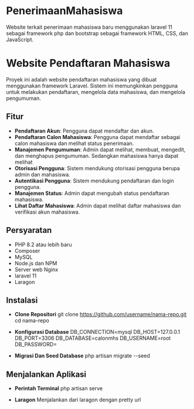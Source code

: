 # PenerimaanMahasiswa
Website terkait penerimaan mahasiswa baru menggunakan laravel 11 sebagai framework php dan bootstrap sebagai framework HTML, CSS, dan JavaScript.

# Website Pendaftaran Mahasiswa

Proyek ini adalah website pendaftaran mahasiswa yang dibuat menggunakan framework Laravel. Sistem ini memungkinkan pengguna untuk melakukan pendaftaran, mengelola data mahasiswa, dan mengelola pengumuman.

## Fitur

- **Pendaftaran Akun**: Pengguna dapat mendaftar dan akun.
- **Pendaftaran Calon Mahasiswa**: Pengguna dapat mendaftar sebagai calon mahasiswa dan melihat status penerimaan.
- **Manajemen Pengumuman**: Admin dapat melihat, membuat, mengedit, dan menghapus pengumuman. Sedangkan mahasiswa hanya dapat melihat
- **Otorisasi Pengguna**: Sistem mendukung otorisasi pengguna berupa admin dan mahasiswa.
- **Autentikasi Pengguna**: Sistem mendukung pendaftaran dan login pengguna.
- **Manajemen Status**: Admin dapat mengubah status pendaftaran mahasiswa.
- **Lihat Daftar Mahasiswa**: Admin dapat melihat daftar mahasiswa dan verifikasi akun mahasiswa.

## Persyaratan

- PHP 8.2 atau lebih baru
- Composer
- MySQL
- Node.js dan NPM
- Server web Nginx
- laravel 11
- Laragon

## Instalasi
- **Clone Repositori**
   git clone https://github.com/username/nama-repo.git
   cd nama-repo

- **Konfigurasi Database**
    DB_CONNECTION=mysql
    DB_HOST=127.0.0.1
    DB_PORT=3306
    DB_DATABASE=calonmhs
    DB_USERNAME=root
    DB_PASSWORD=

- **Migrasi Dan Seed Database**
    php artisan migrate --seed

## Menjalankan Aplikasi
- **Perintah Terminal**
   php artisan serve

- **Laragon**
    Menjalankan dari laragon dengan pretty url


